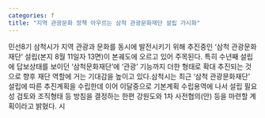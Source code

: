 ```yaml
---
categories: f
title: "지역 관광문화 정책 아우르는 삼척 관광문화재단 설립 가시화"
---
```

민선8기 삼척시가 지역 관광과 문화를 동시에 발전시키기 위해 추진중인 ‘삼척 관광문화재단’ 설립(본지 8월 11일자 13면)이 본궤도에 오르고 있어 주목된다. 특히 수년째 설립에 답보상태를 보이던 ‘삼척문화재단’에 ‘관광’ 기능까지 더한 형태로 확대 추진되는 것으로 향후 재단 역할에 거는 기대감을 높이고 있다.삼척시는 최근 ‘삼척 관광문화재단’ 설립에 따른 추진계획을 수립한데 이어 이달중으로 기본계획 수립용역에 나서 설립 필요성 검토와 조직형태 등 방침을 결정하는 한편 강원도와 1차 사전협의(안) 등을 마련할 계획이라고 밝혔다. 시